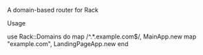 A domain-based router for Rack

Usage
  
 use Rack::Domains do
   map /^.*\.example\.com$/, MainApp.new
   map "example.com", LandingPageApp.new
 end 
